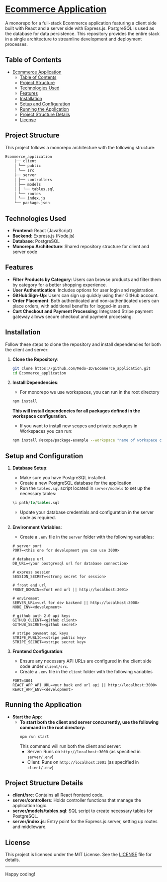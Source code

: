# [Ecommerce Application](https://ecommerce-application-jyip.onrender.com/)

A monorepo for a full-stack Ecommerce application featuring a client side built with React and a server side with Express.js. PostgreSQL is used as the database for data persistence. This repository provides the entire stack in a single architecture to streamline development and deployment processes.

## Table of Contents

- [Ecommerce Application](#ecommerce-application)
  - [Table of Contents](#table-of-contents)
  - [Project Structure](#project-structure)
  - [Technologies Used](#technologies-used)
  - [Features](#features)
  - [Installation](#installation)
  - [Setup and Configuration](#setup-and-configuration)
  - [Running the Application](#running-the-application)
  - [Project Structure Details](#project-structure-details)
  - [License](#license)

## Project Structure

This project follows a monorepo architecture with the following structure:

```bash
Ecommerce_application
    ├── client
    │ └── public
    │ └── src
    ├── server
    │ ├── controllers
    │ ├── models
    │ │ └── tables.sql
    │ └── routes
    │ └── index.js
    └── package.json
```

## Technologies Used

- **Frontend**: React (JavaScript)
- **Backend**: Express.js (Node.js)
- **Database**: PostgreSQL
- **Monorepo Architecture**: Shared repository structure for client and server code

## Features

- **Filter Products by Category**: Users can browse products and filter them by category for a better shopping experience.
- **User Authentication**: Includes options for user login and registration.
- **GitHub Sign-Up**: Users can sign up quickly using their GitHub account.
- **Order Placement**: Both authenticated and non-authenticated users can place orders, with additional benefits for logged-in users.
- **Cart Checkout and Payment Processing**: Integrated Stripe payment gateway allows secure checkout and payment processing.

## Installation

Follow these steps to clone the repository and install dependencies for both the client and server:

1. **Clone the Repository**:

   ```bash
   git clone https://github.com/Medo-ID/Ecommerce_application.git
   cd Ecommerce_application
   ```

2. **Install Dependencies**:

   - For monorepo we use workspaces, you can run in the root directory

   ```bash
   npm install
   ```

   **This will install dependencies for all packages defined in the workspace configuration.**

   - If you want to install new scopes and private packages in Workspaces you can run:

   ```bash
   npm install @scope/package-example --workspace "name of workspace client || server"
   ```

## Setup and Configuration

1. **Database Setup**:

   - Make sure you have PostgreSQL installed.
   - Create a new PostgreSQL database for the application.
   - Run the `tables.sql` script located in `server/models` to set up the necessary tables:

   ```sql
   \i path/to/tables.sql
   ```

   - Update your database credentials and configuration in the server code as required.

2. **Environment Variables**:

   - Create a `.env` file in the `server` folder with the following variables:

   ```env
   # server port
   PORT=<this one for development you can use 3000>

   # database url
   DB_URL=<your postgresql url for database connection>

   # express session
   SESSION_SECRET=<strong secret for session>

   # front end url
   FRONT_DOMAIN=<font end url || http://localhost:3001>

   # envirement
   SERVER_URL=<url for dev backend || http://localhost:3000>
   NODE_ENV=<development>

   # github auth 2.0 api keys
   GITHUB_CLIENT=<github client>
   GITHUB_SECRET=<github secret>

   # stripe payment api keys
   STRIPE_PUBLIC=<stripe public key>
   STRIPE_SECRET=<stripe secret key>
   ```

3. **Frontend Configuration**:
   - Ensure any necessary API URLs are configured in the client side code under `client/src`.
   - Create a `.env` file in the `client` folder with the following variables
   ```env
   PORT=3001
   REACT_APP_API_URL=<our back end url api || http://localhost:3000>
   REACT_APP_ENV=<development>
   ```

## Running the Application

- **Start the App**:
  - **To start both the client and server concurrently, use the following command in the root directory:**
    ```bash
    npm run start
    ```
    This command will run both the client and server:
    - Server: Runs on `http://localhost:3000` (as specified in `server/.env`)
    - Client: Runs on `http://localhost:3001` (as specified in `client/.env`)

## Project Structure Details

- **client/src**: Contains all React frontend code.
- **server/controllers**: Holds controller functions that manage the application logic.
- **server/models/tables.sql**: SQL script to create necessary tables for PostgreSQL.
- **server/index.js**: Entry point for the Express.js server, setting up routes and middleware.

## License

This project is licensed under the MIT License. See the [LICENSE](LICENSE) file for details.

---

Happy coding!
